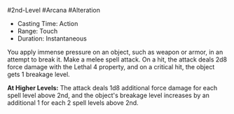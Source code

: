#2nd-Level #Arcana #Alteration
 
- Casting Time: Action
- Range: Touch
- Duration: Instantaneous

You apply immense pressure on an object, such as weapon or armor, in an attempt to break it. Make a melee spell attack. On a hit, the attack deals 2d8 force damage with the Lethal 4 property, and on a critical hit, the object gets 1 breakage level.
 
**At Higher Levels:** The attack deals 1d8 additional force damage for each spell level above 2nd, and the object's breakage level increases by an additional 1 for each 2 spell levels above 2nd.